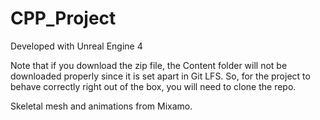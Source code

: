 # CPP_Project

Developed with Unreal Engine 4  

Note that if you download the zip file, the Content folder will not be downloaded properly since it is set apart in Git LFS. So, for the project to behave correctly right out of the box, you will need to clone the repo.  

Skeletal mesh and animations from Mixamo.
